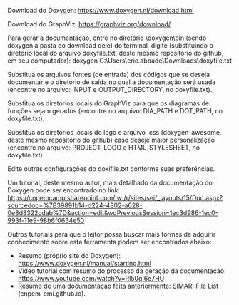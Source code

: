 Download do Doxygen: https://www.doxygen.nl/download.html 

Download do GraphViz:  https://graphviz.org/download/ 



Para gerar a documentação, entre no diretório \doxygen\bin (sendo doxygen a pasta do download dele) do terminal, digite (substituindo o diretório local do arquivo doxyfile.txt, deste mesmo repositório do github, em seu computador): doxygen C:\Users\eric.abbade\Downloads\doxyfile.txt



Substitua os arquivos fontes (de entrada) dos códigos que se deseja documentar e o diretório de saída no qual a documentação será usada (encontre no arquivo: INPUT e OUTPUT_DIRECTORY, no doxyfile.txt).

Substitua os diretórios locais do GraphViz para que os diagramas de funções sejam gerados (encontre no arquivo: DIA_PATH e DOT_PATH, no doxyfile.txt).

Substitua os diretórios locais do logo e arquivo .css (doxygen-awesome, deste mesmo repositório do github) caso deseje maior personalização (encontre no arquivo: PROJECT_LOGO e HTML_STYLESHEET, no doxyfile.txt).

Edite outras configurações do doxifile.txt conforme suas preferências. 

Um tutorial, deste mesmo autor, mais detalhado da documentação do Doxygen pode ser encontrado no link: https://cnpemcamp.sharepoint.com/:w:/r/sites/sei/_layouts/15/Doc.aspx?sourcedoc=%7B39891b14-d224-4802-a628-0e8d8322cdab%7D&action=edit&wdPreviousSession=1ec3d986-1ec0-993f-11e9-98b6f0634e50


Outros tutoriais para que o leitor possa buscar mais formas de adquirir conhecimento sobre esta ferramenta podem ser encontrados abaixo: 
- Resumo (próprio site do Doxygen): https://www.doxygen.nl/manual/starting.html  
- Vídeo tutorial com resumo do processo da geração da documentação: https://www.youtube.com/watch?v=Rl50qI6e7HU  
- Resumo de uma documentação feita anteriormente: SIMAR: File List (cnpem-emi.github.io). 
